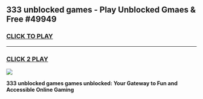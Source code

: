 
## 333 unblocked games - Play Unblocked Gmaes & Free #49949
<h3>
<a href="https://news.freeplayer.one?title=333_unblocked_games&ref=24F">CLICK TO PLAY</a></h3>
<hr>

<h3>
<a href="https://news.freeplayer.one?title=333_unblocked_games&ref=24F">CLICK 2 PLAY</a>
  
</h3>

<a href="https://news.freeplayer.one?title=333_unblocked_games&ref=24F/"><img src="https://clearcache.store/games.png"></a>


**333 unblocked games games unblocked: Your Gateway to Fun and Accessible Online Gaming**
